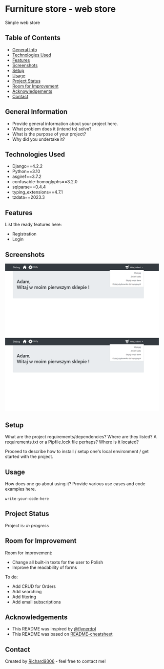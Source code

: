 # Furniture store - web store
Simple web store

## Table of Contents
* [General Info](#general-information)
* [Technologies Used](#technologies-used)
* [Features](#features)
* [Screenshots](#screenshots)
* [Setup](#setup)
* [Usage](#usage)
* [Project Status](#project-status)
* [Room for Improvement](#room-for-improvement)
* [Acknowledgements](#acknowledgements)
* [Contact](#contact)



## General Information
- Provide general information about your project here.
- What problem does it (intend to) solve?
- What is the purpose of your project?
- Why did you undertake it?


## Technologies Used
- Django==4.2.2
- Python==3.10
- asgiref==3.7.2
- confusable-homoglyphs==3.2.0
- sqlparse==0.4.4
- typing_extensions==4.7.1
- tzdata==2023.3



## Features
List the ready features here:
- Registration
- Login


## Screenshots
![Example screenshot](https://github.com/Richard9306/Furniture_store_/blob/develop/img/Zrzut%20ekranu%202023-07-06%20183134.png)
![Example screenshot](https://github.com/Richard9306/Furniture_store_/blob/develop/img/Zrzut%20ekranu%202023-07-06%20183134.png)



## Setup
What are the project requirements/dependencies? Where are they listed? A requirements.txt or a Pipfile.lock file perhaps? Where is it located?

Proceed to describe how to install / setup one's local environment / get started with the project.


## Usage
How does one go about using it?
Provide various use cases and code examples here.

`write-your-code-here`


## Project Status
Project is:  _in progress_ 


## Room for Improvement

Room for improvement:
- Change all built-in texts for the user to Polish
- Improve the readability of forms

To do:
- Add CRUD for Orders
- Add searching
- Add fitering
- Add email subscriptions


## Acknowledgements
- This README was inspired by [@flynerdpl](https://www.flynerd.pl/) 
- This README was based on [README-cheatsheet](https://github.com/ritaly/README-cheatsheet/blob/master/README.md?plain=1)


## Contact
Created by [Richard9306](https://github.com/Richard9306) - feel free to contact me!
